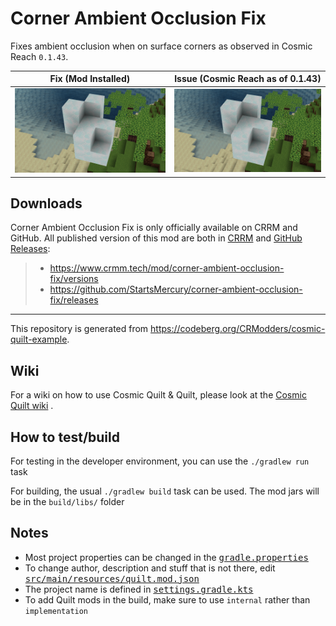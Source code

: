# Corner Ambient Occlusion Fix

Fixes ambient occlusion when on surface corners as observed in Cosmic Reach
`0.1.43`.

| Fix (Mod Installed) | Issue (Cosmic Reach as of 0.1.43) |
|:-------------------:|:---------------------------------:|
| ![exhibit-with-mod] |      ![exhibit-without-mod]       |

[exhibit-with-mod]: assets/exhibit-with-mod.png
[exhibit-without-mod]: assets/exhibit-without-mod.png

## Downloads

Corner Ambient Occlusion Fix is only officially available on CRRM and GitHub. All
published version of this mod are both in
[CRRM](https://www.crmm.tech/mod/corner-ambient-occlusion-fix/versions) and [GitHub Releases](https://github.com/StartsMercury/corner-ambient-occlusion-fix/releases):

> * <https://www.crmm.tech/mod/corner-ambient-occlusion-fix/versions>
> * <https://github.com/StartsMercury/corner-ambient-occlusion-fix/releases>

---

This repository is generated from
https://codeberg.org/CRModders/cosmic-quilt-example.

## Wiki

For a wiki on how to use Cosmic Quilt & Quilt, please look at the [Cosmic Quilt
wiki] .

## How to test/build

For testing in the developer environment, you can use the `./gradlew run` task

For building, the usual `./gradlew build` task can be used. The mod jars will be
in the `build/libs/` folder

## Notes
- Most project properties can be changed in the <tt>[gradle.properties]</tt>
- To change author, description and stuff that is not there, edit <tt>[src/main/resources/quilt.mod.json]</tt>
- The project name is defined in <tt>[settings.gradle.kts]</tt>
- To add Quilt mods in the build, make sure to use `internal` rather than `implementation`

[src/main/resources/quilt.mod.json]: src/main/resources/quilt.mod.json
[gradle.properties]: gradle.properties
[settings.gradle.kts]: settings.gradle.kts

[Cosmic Quilt wiki]: https://codeberg.org/CRModders/cosmic-quilt/wiki
